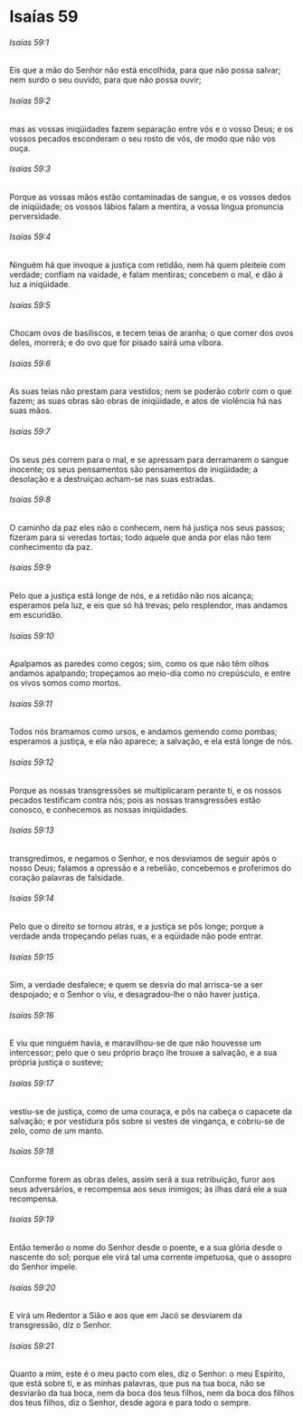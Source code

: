 # Isaías 59

###### Isaías 59:1

Eis que a mão do Senhor não está encolhida, para que não possa salvar; nem surdo o seu ouvido, para que não possa ouvir;

###### Isaías 59:2

mas as vossas iniqüidades fazem separação entre vós e o vosso Deus; e os vossos pecados esconderam o seu rosto de vós, de modo que não vos ouça.

###### Isaías 59:3

Porque as vossas mãos estão contaminadas de sangue, e os vossos dedos de iniqüidade; os vossos lábios falam a mentira, a vossa língua pronuncia perversidade.

###### Isaías 59:4

Ninguém há que invoque a justiça com retidão, nem há quem pleiteie com verdade; confiam na vaidade, e falam mentiras; concebem o mal, e dão à luz a iniqüidade.

###### Isaías 59:5

Chocam ovos de basiliscos, e tecem teias de aranha; o que comer dos ovos deles, morrerá; e do ovo que for pisado sairá uma víbora.

###### Isaías 59:6

As suas teias não prestam para vestidos; nem se poderão cobrir com o que fazem; as suas obras são obras de iniqüidade, e atos de violência há nas suas mãos.

###### Isaías 59:7

Os seus pés correm para o mal, e se apressam para derramarem o sangue inocente; os seus pensamentos são pensamentos de iniqüidade; a desolação e a destruiçao acham-se nas suas estradas.

###### Isaías 59:8

O caminho da paz eles não o conhecem, nem há justiça nos seus passos; fizeram para si veredas tortas; todo aquele que anda por elas não tem conhecimento da paz.

###### Isaías 59:9

Pelo que a justiça está longe de nós, e a retidão não nos alcança; esperamos pela luz, e eis que só há trevas; pelo resplendor, mas andamos em escuridão.

###### Isaías 59:10

Apalpamos as paredes como cegos; sim, como os que não têm olhos andamos apalpando; tropeçamos ao meio-dia como no crepúsculo, e entre os vivos somos como mortos.

###### Isaías 59:11

Todos nós bramamos como ursos, e andamos gemendo como pombas; esperamos a justiça, e ela não aparece; a salvação, e ela está longe de nós.

###### Isaías 59:12

Porque as nossas transgressões se multiplicaram perante ti, e os nossos pecados testificam contra nós; pois as nossas transgressões estão conosco, e conhecemos as nossas iniqüidades.

###### Isaías 59:13

transgredimos, e negamos o Senhor, e nos desviamos de seguir após o nosso Deus; falamos a opressão e a rebelião, concebemos e proferimos do coração palavras de falsidade.

###### Isaías 59:14

Pelo que o direito se tornou atrás, e a justiça se pôs longe; porque a verdade anda tropeçando pelas ruas, e a eqüidade não pode entrar.

###### Isaías 59:15

Sim, a verdade desfalece; e quem se desvia do mal arrisca-se a ser despojado; e o Senhor o viu, e desagradou-lhe o não haver justiça.

###### Isaías 59:16

E viu que ninguém havia, e maravilhou-se de que não houvesse um intercessor; pelo que o seu próprio braço lhe trouxe a salvação, e a sua própria justiça o susteve;

###### Isaías 59:17

vestiu-se de justiça, como de uma couraça, e pôs na cabeça o capacete da salvação; e por vestidura pôs sobre si vestes de vingança, e cobriu-se de zelo, como de um manto.

###### Isaías 59:18

Conforme forem as obras deles, assim será a sua retribuição, furor aos seus adversários, e recompensa aos seus inimigos; às ilhas dará ele a sua recompensa.

###### Isaías 59:19

Então temerão o nome do Senhor desde o poente, e a sua glória desde o nascente do sol; porque ele virá tal uma corrente impetuosa, que o assopro do Senhor impele.

###### Isaías 59:20

E virá um Redentor a Sião e aos que em Jacó se desviarem da transgressão, diz o Senhor.

###### Isaías 59:21

Quanto a mim, este é o meu pacto com eles, diz o Senhor: o meu Espírito, que está sobre ti, e as minhas palavras, que pus na tua boca, não se desviarão da tua boca, nem da boca dos teus filhos, nem da boca dos filhos dos teus filhos, diz o Senhor, desde agora e para todo o sempre.

